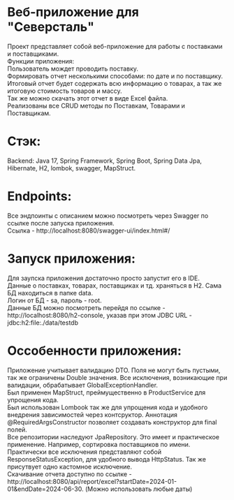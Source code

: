 # Веб-приложение для "Северсталь"
Проект представляет собой веб-приложение для работы с поставками и поставщиками.  
Функции приложения:  
Пользователь мождет проводить поставку.  
Формировать отчет несколькими способами: по дате и по поставщику.  
Итоговый отчет будет содержать всю информацию о товарах, а так же итоговую стоимость товаров и массу.  
Так же можно скачать этот отчет в виде Excel файла.  
Реализованы все CRUD методы по Поставкам, Товарами и Поставщикам.  

# Стэк: 
Backend: Java 17, Spring Framework, Spring Boot, Spring Data Jpa, Hibernate, H2, lombok, swagger, MapStruct.  

# Endpoints:
Все эндпоинты с описанием можно посмотреть через Swagger по ссылке после запуска приложения.  
Ссылка - http://localhost:8080/swagger-ui/index.html#/  

# Запуск приложения:
Для заупска приложения достаточно просто запустит его в IDE.  
Данные о поставках, товарах, поставщиках и тд. храняться в H2. Сама БД находиться в папке data.  
Логин от БД - sa, пароль - root.  
Данные БД можно посмотреть перейдя по ссылке - http://localhost:8080/h2-console, указав при этом JDBC URL - jdbc:h2:file:./data/testdb  

# Оссобенности приложения: 
Приложение учитывает валидацию DTO. Поля не могут быть пустыми, так же ограничены Double значения. Все исключения, возникающие при валидации, обрабатывает GlobalExceptionHandler.  
Был применен MapStruct, преймущественно в ProductService для упрощения кода.  
Был использован Lombook так же для упрощения кода и удобного внедрения зависимостей через контсруктор. Аннотация @RequiredArgsConstructor позволяет создавать конструктор для final полей.  
Все репозитории наследуют JpaRepository. Это имеет и практическое применение. Например, сортировка поставщиков по имени.  
Практически все исключения представляют собой ResponseStatusException, для удобного вывода HttpStatus. Так же присутвует одно кастомное исключение.  
Скачивание отчета доступно по ссылке - http://localhost:8080/api/report/excel?startDate=2024-01-01&endDate=2024-06-30. (Можно использовать любые даты)
